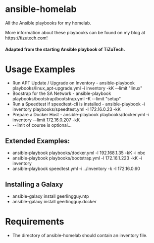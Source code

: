 # ansible-homelab
All the Ansible playbooks for my homelab.

More information about these playbooks can be found on my blog at https://tizutech.com!

#### Adapted from the starting Ansible playbook of TiZuTech.

# Usage Examples
* Run APT Update / Upgrade on Inventory - ansible-playbook playbooks/linux_apt-upgrade.yml -i inventory -kK --limit "linux"
* Boostrap for the SA Network - ansible-playbook playbooks/bootstrap/bootstrap.yml -K --limit "setup"
* Run a Speedtest if speedtest-cli is installed - ansible-playbook -i inventory playbooks/speedtest.yml -l 172.16.0.23 -kK
* Prepare a Docker Host - ansible-playbook playbooks/docker.yml -i inventory --limit 172.16.0.207 -kK
* --limit of course is optional...

## Extended Examples: 

* ansible-playbook playbooks/docker.yml -l 192.168.1.35 -kK -i nbc
* ansible-playbook playbooks/bootstrap.yml -l 172.16.1.223 -kK -i inventory
* ansible-playbook speedtest.yml -i ../inventory -k -l 172.16.0.60

## Installing a Galaxy

* ansible-galaxy install geerlingguy.ntp
* ansible-galaxy install geerlingguy.docker

# Requirements
* The directory of ansible-homelab should contain an inventory file. 
